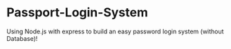 # Passport-Login-System
Using Node.js with express to build an easy password login system (without Database)!
